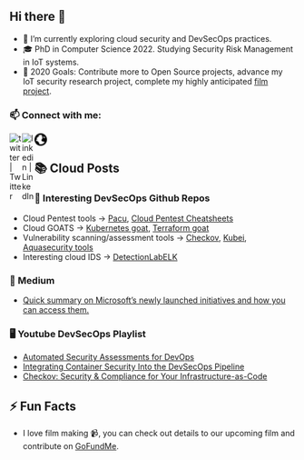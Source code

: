 ## Hi there 👋 
- 🌱 I’m currently exploring cloud security and DevSecOps practices.
- 🎓 PhD in Computer Science 2022. Studying Security Risk Management in IoT systems. <!--- 👯 Looking to collaborate on security project documentations especially for cloud security projects. -->
- 🌠 2020 Goals: Contribute more to Open Source projects, advance my IoT security research project, complete my highly anticipated [film project](https://m.imdb.com/title/tt13557860/).

### 📫 Connect with me:
[<img align="left" alt="twitter | Twitter" width="22px" src="https://cdn.jsdelivr.net/npm/simple-icons@v3/icons/twitter.svg" />][twitter]
[<img align="left" alt="linkedin | LinkedIn" width="22px" src="https://cdn.jsdelivr.net/npm/simple-icons@v3/icons/linkedin.svg" />][linkedin]
[<img align="left" alt="project" width="22px" src="https://raw.githubusercontent.com/iconic/open-iconic/master/svg/globe.svg" />][project]
<br />
##

[project]: https://amefonaffia.github.io
[linkedin]: https://www.linkedin.com/in/abasi-amefon-affia/
[twitter]: https://twitter.com/amy_qb

## 📚 Cloud Posts
### 🔭 Interesting DevSecOps Github Repos
- Cloud Pentest tools -> [Pacu](https://github.com/RhinoSecurityLabs/pacu), [Cloud Pentest Cheatsheets](https://github.com/dafthack/CloudPentestCheatsheets)
- Cloud GOATS -> [Kubernetes goat](https://github.com/madhuakula/kubernetes-goat), [Terraform goat](https://github.com/bridgecrewio/terragoat)
- Vulnerability scanning/assessment tools -> [Checkov](https://github.com/bridgecrewio/checkov), [Kubei](https://github.com/Portshift/kubei), [Aquasecurity tools](https://github.com/aquasecurity)
- Interesting cloud IDS -> [DetectionLabELK](https://github.com/cyberdefenders/DetectionLabELK)


### 📝 Medium

<!-- BLOG-POST-LIST:START -->
- [Quick summary on Microsoft’s newly launched initiatives and how you can access them.](https://medium.com/@amefonaffia/quick-summary-on-microsofts-newly-launched-initiatives-and-how-you-can-access-them-68f83e93ff6d?source=rss-927b97076851------2)
<!-- BLOG-POST-LIST:END -->

### 🖥️ Youtube DevSecOps Playlist

<!-- YOUTUBE:START -->
- [Automated Security Assessments for DevOps](https://www.youtube.com/watch?v=nrDM4smetVs)
- [Integrating Container Security Into the DevSecOps Pipeline](https://www.youtube.com/watch?v=4Jd28k3mjrk)
- [Checkov: Security & Compliance for Your Infrastructure-as-Code](https://www.youtube.com/watch?v=n5EdM-e-9DU)
<!-- YOUTUBE:END -->

## ⚡ Fun Facts
- I love film making 📹, you can check out details to our upcoming film and contribute on [GoFundMe](https://www.gofundme.com/f/the-hail-mary-feature-film).

<!-- <br />
<img align="left" alt="amefonaffia's Github Stats" src="https://github-readme-stats.vercel.app/api?username=amefonaffia&show_icons=true&hide_border=true&theme=tokyonight&count_private=true" />


**amefonaffia/amefonaffia** is a ✨ _special_ ✨ repository because its `README.md` (this file) appears on your GitHub profile.

Here are some ideas to get you started:

- 🔭 I’m currently working on ...
- 🌱 I’m currently learning ...
- 👯 I’m looking to collaborate on ...
- 🤔 I’m looking for help with ...
- 💬 Ask me about ...
- 📫 How to reach me: ...
- 😄 Pronouns: ...

-->
